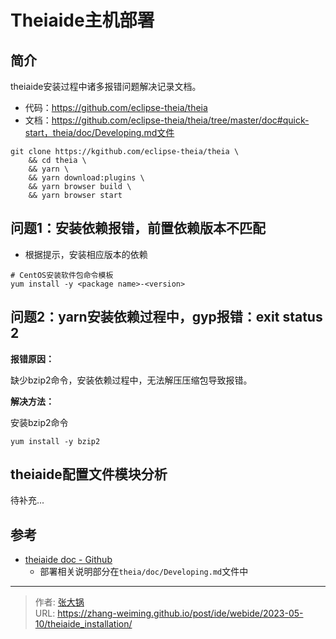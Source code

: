 # Theiaide主机部署


## 简介

theiaide安装过程中诸多报错问题解决记录文档。

- 代码：https://github.com/eclipse-theia/theia
- 文档：https://github.com/eclipse-theia/theia/tree/master/doc#quick-start，theia/doc/Developing.md文件

``` shell
git clone https://kgithub.com/eclipse-theia/theia \
    && cd theia \
    && yarn \
    && yarn download:plugins \
    && yarn browser build \
    && yarn browser start
```

## 问题1：安装依赖报错，前置依赖版本不匹配

- 根据提示，安装相应版本的依赖
```shell
# CentOS安装软件包命令模板
yum install -y <package name>-<version>
```

## 问题2：yarn安装依赖过程中，gyp报错：exit status 2

**报错原因：**

缺少bzip2命令，安装依赖过程中，无法解压压缩包导致报错。

**解决方法：**

安装bzip2命令
``` shell
yum install -y bzip2
```

## theiaide配置文件模块分析

待补充...

## 参考

- [theiaide doc - Github](https://github.com/eclipse-theia/theia/tree/master/doc#quick-start)
  - 部署相关说明部分在`theia/doc/Developing.md`文件中


---

> 作者: [张大锅](https://zhang-weiming.github.io/)  
> URL: https://zhang-weiming.github.io/post/ide/webide/2023-05-10/theiaide_installation/  

